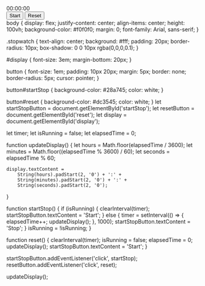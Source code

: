 <!DOCTYPE html>
<html lang="en">
<head>
    <meta charset="UTF-8">
    <meta name="viewport" content="width=device-width, initial-scale=1.0">
    <title>Stopwatch</title>
    <link rel="stylesheet" href="styles.css">
</head>
<body>
    <div class="stopwatch">
        <div id="display">00:00:00</div>
        <button id="startStop">Start</button>
        <button id="reset">Reset</button>
    </div>
    <script src="script.js"></script>
</body>
</html>
body {
    display: flex;
    justify-content: center;
    align-items: center;
    height: 100vh;
    background-color: #f0f0f0;
    margin: 0;
    font-family: Arial, sans-serif;
}

.stopwatch {
    text-align: center;
    background: #fff;
    padding: 20px;
    border-radius: 10px;
    box-shadow: 0 0 10px rgba(0,0,0,0.1);
}

#display {
    font-size: 3em;
    margin-bottom: 20px;
}

button {
    font-size: 1em;
    padding: 10px 20px;
    margin: 5px;
    border: none;
    border-radius: 5px;
    cursor: pointer;
}

button#startStop {
    background-color: #28a745;
    color: white;
}

button#reset {
    background-color: #dc3545;
    color: white;
}
let startStopButton = document.getElementById('startStop');
let resetButton = document.getElementById('reset');
let display = document.getElementById('display');

let timer;
let isRunning = false;
let elapsedTime = 0;

function updateDisplay() {
    let hours = Math.floor(elapsedTime / 3600);
    let minutes = Math.floor((elapsedTime % 3600) / 60);
    let seconds = elapsedTime % 60;

    display.textContent = 
        String(hours).padStart(2, '0') + ':' + 
        String(minutes).padStart(2, '0') + ':' + 
        String(seconds).padStart(2, '0');
}

function startStop() {
    if (isRunning) {
        clearInterval(timer);
        startStopButton.textContent = 'Start';
    } else {
        timer = setInterval(() => {
            elapsedTime++;
            updateDisplay();
        }, 1000);
        startStopButton.textContent = 'Stop';
    }
    isRunning = !isRunning;
}

function reset() {
    clearInterval(timer);
    isRunning = false;
    elapsedTime = 0;
    updateDisplay();
    startStopButton.textContent = 'Start';
}

startStopButton.addEventListener('click', startStop);
resetButton.addEventListener('click', reset);

updateDisplay();
